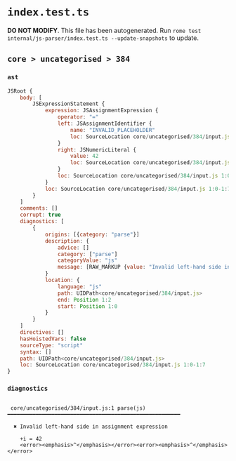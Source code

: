 # `index.test.ts`

**DO NOT MODIFY**. This file has been autogenerated. Run `rome test internal/js-parser/index.test.ts --update-snapshots` to update.

## `core > uncategorised > 384`

### `ast`

```javascript
JSRoot {
	body: [
		JSExpressionStatement {
			expression: JSAssignmentExpression {
				operator: "="
				left: JSAssignmentIdentifier {
					name: "INVALID_PLACEHOLDER"
					loc: SourceLocation core/uncategorised/384/input.js 1:3-1:2
				}
				right: JSNumericLiteral {
					value: 42
					loc: SourceLocation core/uncategorised/384/input.js 1:5-1:7
				}
				loc: SourceLocation core/uncategorised/384/input.js 1:0-1:7
			}
			loc: SourceLocation core/uncategorised/384/input.js 1:0-1:7
		}
	]
	comments: []
	corrupt: true
	diagnostics: [
		{
			origins: [{category: "parse"}]
			description: {
				advice: []
				category: ["parse"]
				categoryValue: "js"
				message: [RAW_MARKUP {value: "Invalid left-hand side in "}, "assignment expression"]
			}
			location: {
				language: "js"
				path: UIDPath<core/uncategorised/384/input.js>
				end: Position 1:2
				start: Position 1:0
			}
		}
	]
	directives: []
	hasHoistedVars: false
	sourceType: "script"
	syntax: []
	path: UIDPath<core/uncategorised/384/input.js>
	loc: SourceLocation core/uncategorised/384/input.js 1:0-1:7
}
```

### `diagnostics`

```

 core/uncategorised/384/input.js:1 parse(js) ━━━━━━━━━━━━━━━━━━━━━━━━━━━━━━━━━━━━━━━━━━━━━━━━━━━━━━━

  ✖ Invalid left-hand side in assignment expression

    +i = 42
    <error><emphasis>^</emphasis></error><error><emphasis>^</emphasis></error>


```
